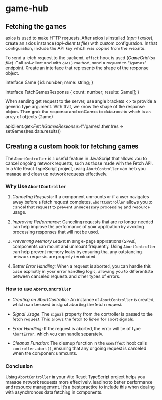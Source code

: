 # game-hub

## Fetching the games

axios is used to make HTTP requests. After axios is installed (_npm i axios_), create an axios instance (_api-client.ts file_) with custom configuration. In that configuration, include the API key which was copied from the website.

To send a fetch request to the backend, `effect` hook is used (_GameGrid.tsx file_). Call api-client and with `get()` method, send a request to "/games" endpoint. Create an interface that represents the shape of the response object.

interface Game {
id: number;
name: string;
}

interface FetchGamesResponse {
count: number;
results: Game[];
}

When sending get request to the server, use angle brackets <> to provide a generic type argument. With that, we know the shape of the response object. Then grab the response and setGames to data.results which is an array of objects (Game)

apiClient.get<_FetchGamesResponse_>("/games).then(res => setGames(res.data.results))

## Creating a custom hook for fetching games

The `AbortController` is a useful feature in JavaScript that allows you to cancel ongoing network requests, such as those made with the Fetch API. In a Vite React TypeScript project, using `AbortController` can help you manage and clean up network requests effectively.

### Why Use `AbortController`

1. _Canceling Requests:_ If a component unmounts or if a user navigates away before a fetch request completes, `AbortController` allows you to cancel that request to prevent unnecessary processing and resource usage.

2. _Improving Performance:_ Canceling requests that are no longer needed can help improve the performance of your application by avoiding processing responses that will not be used.

3. _Preventing Memory Leaks:_ In single-page applications (SPAs), components can mount and unmount frequently. Using `AbortController` can help prevent memory leaks by ensuring that any outstanding network requests are properly terminated.

4. _Better Error Handling:_ When a request is aborted, you can handle this case explicitly in your error handling logic, allowing you to differentiate between canceled requests and other types of errors.

### How to use `AbortController`

- _Creating an AbortController:_ An instance of `AbortController` is created, which can be used to signal aborting the fetch request.

- _Signal Usage:_ The `signal` property from the controller is passed to the fetch request. This allows the fetch to listen for abort signals.

- _Error Handling:_ If the request is aborted, the error will be of type `AbortError`, which you can handle separately.

- _Cleanup Function:_ The cleanup function in the `useEffect` hook calls `controller.abort()`, ensuring that any ongoing request is canceled when the component unmounts.

### Conclusion

Using `AbortController` in your Vite React TypeScript project helps you manage network requests more effectively, leading to better performance and resource management. It’s a best practice to include this when dealing with asynchronous data fetching in components.

